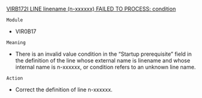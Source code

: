 [VIRB172I LINE linename (n-xxxxxx) FAILED TO PROCESS: condition](https://virtel.readthedocs.io/en/latest/manuals/virtel/Virtel459MG/messages.html?highlight=VIRB172I#VIRB172I)

`Module`
- VIR0B17

`Meaning`
- There is an invalid value condition in the “Startup prerequisite” field in the definition of the line whose external name is linename and whose internal name is n-xxxxxx, or condition refers to an unknown line name.

`Action`
- Correct the definition of line n-xxxxxx.
